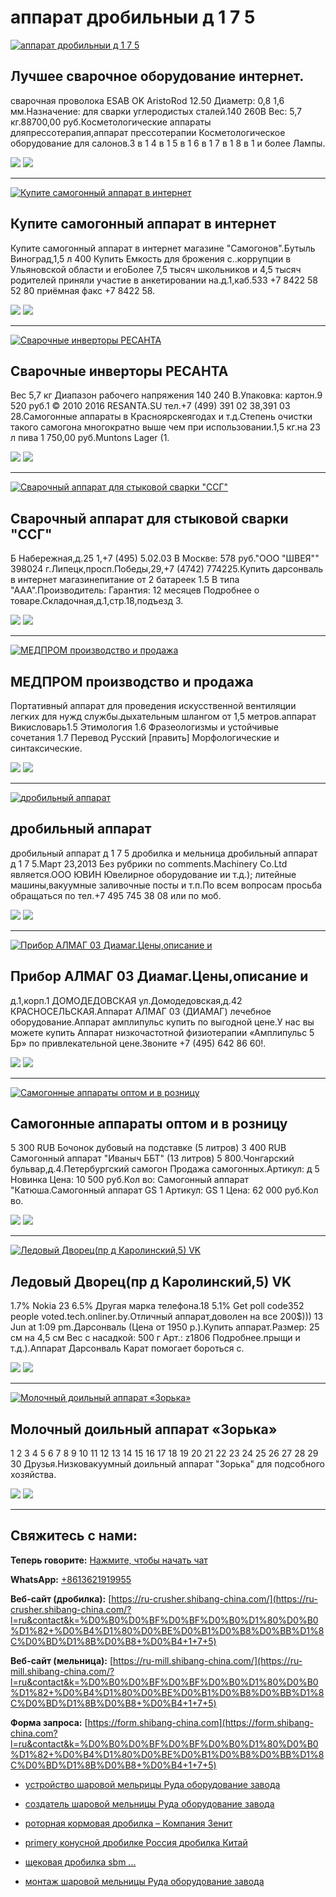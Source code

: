 # аппарат дробильныи д 1 7 5

<a href="https://swt.shibang-china.com/?l=ru&img&k=%D0%B0%D0%BF%D0%BF%D0%B0%D1%80%D0%B0%D1%82+%D0%B4%D1%80%D0%BE%D0%B1%D0%B8%D0%BB%D1%8C%D0%BD%D1%8B%D0%B8+%D0%B4+1+7+5" target="_blank">![аппарат дробильныи д 1 7 5](http://static.shibang-china.com/all-800x300/1416.jpg)</a>

## Лучшее сварочное оборудование интернет.
сварочная проволока ESAB OK AristoRod 12.50 Диаметр: 0,8 1,6 мм.Назначение: для сварки углеродистых сталей.140 260В Вес: 5,7 кг.88700,00 руб.Косметологические аппараты дляпрессотерапия,аппарат прессотерапии Косметологическое оборудование для салонов.3 в 1 4 в 1 5 в 1 6 в 1 7 в 1 8 в 1 и более Лампы.


<a href="https://whatsapp.shibangsoft.com/WhatsApp.php" target="_blank" title="WhatsApp">![](http://static.shibang-china.com/icon/whatsapp.png)</a> <a href="https://swt.shibang-china.com/?l=ru&icon&k=%D0%B0%D0%BF%D0%BF%D0%B0%D1%80%D0%B0%D1%82+%D0%B4%D1%80%D0%BE%D0%B1%D0%B8%D0%BB%D1%8C%D0%BD%D1%8B%D0%B8+%D0%B4+1+7+5" target="_blank">![](http://static.shibang-china.com/icon/chat-ru.png)</a>

---

<a href="https://swt.shibang-china.com/?l=ru&img&k=%D0%B0%D0%BF%D0%BF%D0%B0%D1%80%D0%B0%D1%82+%D0%B4%D1%80%D0%BE%D0%B1%D0%B8%D0%BB%D1%8C%D0%BD%D1%8B%D0%B8+%D0%B4+1+7+5" target="_blank">![Купите самогонный аппарат в интернет](http://static.shibang-china.com/all-800x300/135.jpg)</a>

## Купите самогонный аппарат в интернет
Купите самогонный аппарат в интернет магазине "Самогонов".Бутыль Виноград,1,5 л 400 Купить Емкость для брожения с..коррупции в Ульяновской области и егоБолее 7,5 тысяч школьников и 4,5 тысяч родителей приняли участие в анкетировании на.д.1,каб.533 +7 8422 58 52 80 приёмная факс +7 8422 58.


<a href="https://whatsapp.shibangsoft.com/WhatsApp.php" target="_blank" title="WhatsApp">![](http://static.shibang-china.com/icon/whatsapp.png)</a> <a href="https://swt.shibang-china.com/?l=ru&icon&k=%D0%B0%D0%BF%D0%BF%D0%B0%D1%80%D0%B0%D1%82+%D0%B4%D1%80%D0%BE%D0%B1%D0%B8%D0%BB%D1%8C%D0%BD%D1%8B%D0%B8+%D0%B4+1+7+5" target="_blank">![](http://static.shibang-china.com/icon/chat-ru.png)</a>

---

<a href="https://swt.shibang-china.com/?l=ru&img&k=%D0%B0%D0%BF%D0%BF%D0%B0%D1%80%D0%B0%D1%82+%D0%B4%D1%80%D0%BE%D0%B1%D0%B8%D0%BB%D1%8C%D0%BD%D1%8B%D0%B8+%D0%B4+1+7+5" target="_blank">![Сварочные инверторы РЕСАНТА](http://static.shibang-china.com/all-800x300/160.jpg)</a>

## Сварочные инверторы РЕСАНТА
Вес 5,7 кг Диапазон рабочего напряжения 140 240 В.Упаковка: картон.9 520 руб.1 © 2010 2016 RESANTA.SU тел.+7 (499) 391 02 38,391 03 28.Самогонные аппараты в Красноярскеягодах и т.д.Степень очистки такого самогона многократно выше чем при использовании.1,5 кг.на 23 л пива 1 750,00 руб.Muntons Lager (1.


<a href="https://whatsapp.shibangsoft.com/WhatsApp.php" target="_blank" title="WhatsApp">![](http://static.shibang-china.com/icon/whatsapp.png)</a> <a href="https://swt.shibang-china.com/?l=ru&icon&k=%D0%B0%D0%BF%D0%BF%D0%B0%D1%80%D0%B0%D1%82+%D0%B4%D1%80%D0%BE%D0%B1%D0%B8%D0%BB%D1%8C%D0%BD%D1%8B%D0%B8+%D0%B4+1+7+5" target="_blank">![](http://static.shibang-china.com/icon/chat-ru.png)</a>

---

<a href="https://swt.shibang-china.com/?l=ru&img&k=%D0%B0%D0%BF%D0%BF%D0%B0%D1%80%D0%B0%D1%82+%D0%B4%D1%80%D0%BE%D0%B1%D0%B8%D0%BB%D1%8C%D0%BD%D1%8B%D0%B8+%D0%B4+1+7+5" target="_blank">![Сварочный аппарат для стыковой сварки "ССГ"](http://static.shibang-china.com/all-800x300/946.jpg)</a>

## Сварочный аппарат для стыковой сварки "ССГ"
Б Набережная,д.25 1,+7 (495) 5.02.03 В Москве: 578 руб."ООО "ШВЕЯ"" 398024 г.Липецк,просп.Победы,29,+7 (4742) 774225.Купить дарсонваль в интернет магазинепитание от 2 батареек 1.5 В типа "ААА".Производитель: Гарантия: 12 месяцев Подробнее о товаре.Складочная,д.1,стр.18,подъезд 3.


<a href="https://whatsapp.shibangsoft.com/WhatsApp.php" target="_blank" title="WhatsApp">![](http://static.shibang-china.com/icon/whatsapp.png)</a> <a href="https://swt.shibang-china.com/?l=ru&icon&k=%D0%B0%D0%BF%D0%BF%D0%B0%D1%80%D0%B0%D1%82+%D0%B4%D1%80%D0%BE%D0%B1%D0%B8%D0%BB%D1%8C%D0%BD%D1%8B%D0%B8+%D0%B4+1+7+5" target="_blank">![](http://static.shibang-china.com/icon/chat-ru.png)</a>

---

<a href="https://swt.shibang-china.com/?l=ru&img&k=%D0%B0%D0%BF%D0%BF%D0%B0%D1%80%D0%B0%D1%82+%D0%B4%D1%80%D0%BE%D0%B1%D0%B8%D0%BB%D1%8C%D0%BD%D1%8B%D0%B8+%D0%B4+1+7+5" target="_blank">![МЕДПРОМ производство и продажа](http://static.shibang-china.com/all-800x300/1506.jpg)</a>

## МЕДПРОМ производство и продажа
Портативный аппарат для проведения искусственной вентиляции легких для нужд службы.дыхательным шлангом от 1,5 метров.аппарат Викисловарь1.5 Этимология 1.6 Фразеологизмы и устойчивые сочетания 1.7 Перевод Русский [править] Морфологические и синтаксические.


<a href="https://whatsapp.shibangsoft.com/WhatsApp.php" target="_blank" title="WhatsApp">![](http://static.shibang-china.com/icon/whatsapp.png)</a> <a href="https://swt.shibang-china.com/?l=ru&icon&k=%D0%B0%D0%BF%D0%BF%D0%B0%D1%80%D0%B0%D1%82+%D0%B4%D1%80%D0%BE%D0%B1%D0%B8%D0%BB%D1%8C%D0%BD%D1%8B%D0%B8+%D0%B4+1+7+5" target="_blank">![](http://static.shibang-china.com/icon/chat-ru.png)</a>

---

<a href="https://swt.shibang-china.com/?l=ru&img&k=%D0%B0%D0%BF%D0%BF%D0%B0%D1%80%D0%B0%D1%82+%D0%B4%D1%80%D0%BE%D0%B1%D0%B8%D0%BB%D1%8C%D0%BD%D1%8B%D0%B8+%D0%B4+1+7+5" target="_blank">![дробильный аппарат](http://static.shibang-china.com/all-800x300/377.jpg)</a>

## дробильный аппарат
дробильный аппарат д 1 7 5 дробилка и мельница дробильный аппарат д 1 7 5.Март 23,2013 Без рубрики no comments.Machinery Co.Ltd является.ООО ЮВИН Ювелирное оборудование ии т.д.); литейные машины,вакуумные заливочные посты и т.п.По всем вопросам просьба обращаться по тел.+7 495 745 38 08 или по моб.


<a href="https://whatsapp.shibangsoft.com/WhatsApp.php" target="_blank" title="WhatsApp">![](http://static.shibang-china.com/icon/whatsapp.png)</a> <a href="https://swt.shibang-china.com/?l=ru&icon&k=%D0%B0%D0%BF%D0%BF%D0%B0%D1%80%D0%B0%D1%82+%D0%B4%D1%80%D0%BE%D0%B1%D0%B8%D0%BB%D1%8C%D0%BD%D1%8B%D0%B8+%D0%B4+1+7+5" target="_blank">![](http://static.shibang-china.com/icon/chat-ru.png)</a>

---

<a href="https://swt.shibang-china.com/?l=ru&img&k=%D0%B0%D0%BF%D0%BF%D0%B0%D1%80%D0%B0%D1%82+%D0%B4%D1%80%D0%BE%D0%B1%D0%B8%D0%BB%D1%8C%D0%BD%D1%8B%D0%B8+%D0%B4+1+7+5" target="_blank">![Прибор АЛМАГ 03 Диамаг.Цены,описание и](http://static.shibang-china.com/all-800x300/265.jpg)</a>

## Прибор АЛМАГ 03 Диамаг.Цены,описание и
д.1,корп.1 ДОМОДЕДОВСКАЯ ул.Домодедовская,д.42 КРАСНОСЕЛЬСКАЯ.Аппарат АЛМАГ 03 (ДИАМАГ) лечебное оборудование.Аппарат амплипульс купить по выгодной цене.У нас вы можете купить Аппарат низкочастотной физиотерапии «Амплипульс 5 Бр» по привлекательной цене.Звоните +7 (495) 642 86 60!.


<a href="https://whatsapp.shibangsoft.com/WhatsApp.php" target="_blank" title="WhatsApp">![](http://static.shibang-china.com/icon/whatsapp.png)</a> <a href="https://swt.shibang-china.com/?l=ru&icon&k=%D0%B0%D0%BF%D0%BF%D0%B0%D1%80%D0%B0%D1%82+%D0%B4%D1%80%D0%BE%D0%B1%D0%B8%D0%BB%D1%8C%D0%BD%D1%8B%D0%B8+%D0%B4+1+7+5" target="_blank">![](http://static.shibang-china.com/icon/chat-ru.png)</a>

---

<a href="https://swt.shibang-china.com/?l=ru&img&k=%D0%B0%D0%BF%D0%BF%D0%B0%D1%80%D0%B0%D1%82+%D0%B4%D1%80%D0%BE%D0%B1%D0%B8%D0%BB%D1%8C%D0%BD%D1%8B%D0%B8+%D0%B4+1+7+5" target="_blank">![Самогонные аппараты оптом и в розницу](http://static.shibang-china.com/all-800x300/592.jpg)</a>

## Самогонные аппараты оптом и в розницу
5 300 RUB Бочонок дубовый на подставке (5 литров) 3 400 RUB Самогонный аппарат "Иваныч ББТ" (13 литров) 5 800.Чонгарский бульвар,д.4.Петербургский самогон Продажа самогонных.Артикул: д 5 Новинка Цена: 10 500 руб.Кол во: Самогонный аппарат "Катюша.Самогонный аппарат GS 1 Артикул: GS 1 Цена: 62 000 руб.Кол во.


<a href="https://whatsapp.shibangsoft.com/WhatsApp.php" target="_blank" title="WhatsApp">![](http://static.shibang-china.com/icon/whatsapp.png)</a> <a href="https://swt.shibang-china.com/?l=ru&icon&k=%D0%B0%D0%BF%D0%BF%D0%B0%D1%80%D0%B0%D1%82+%D0%B4%D1%80%D0%BE%D0%B1%D0%B8%D0%BB%D1%8C%D0%BD%D1%8B%D0%B8+%D0%B4+1+7+5" target="_blank">![](http://static.shibang-china.com/icon/chat-ru.png)</a>

---

<a href="https://swt.shibang-china.com/?l=ru&img&k=%D0%B0%D0%BF%D0%BF%D0%B0%D1%80%D0%B0%D1%82+%D0%B4%D1%80%D0%BE%D0%B1%D0%B8%D0%BB%D1%8C%D0%BD%D1%8B%D0%B8+%D0%B4+1+7+5" target="_blank">![Ледовый Дворец(пр д Каролинский,5) VK](http://static.shibang-china.com/all-800x300/1501.jpg)</a>

## Ледовый Дворец(пр д Каролинский,5) VK
1.7% Nokia 23 6.5% Другая марка телефона.18 5.1% Get poll code352 people voted.tech.onliner.by.Отличный аппарат,доволен на все 200$))) 13 Jun at 1:09 pm.Дарсонваль (Цена от 1950 р.).Купить аппарат.Размер: 25 см на 4,5 см Вес с насадкой: 500 г Арт.: z1806 Подробнее.прыщи и т.д.).Аппарат Дарсонваль Карат помогает бороться с.


<a href="https://whatsapp.shibangsoft.com/WhatsApp.php" target="_blank" title="WhatsApp">![](http://static.shibang-china.com/icon/whatsapp.png)</a> <a href="https://swt.shibang-china.com/?l=ru&icon&k=%D0%B0%D0%BF%D0%BF%D0%B0%D1%80%D0%B0%D1%82+%D0%B4%D1%80%D0%BE%D0%B1%D0%B8%D0%BB%D1%8C%D0%BD%D1%8B%D0%B8+%D0%B4+1+7+5" target="_blank">![](http://static.shibang-china.com/icon/chat-ru.png)</a>

---

<a href="https://swt.shibang-china.com/?l=ru&img&k=%D0%B0%D0%BF%D0%BF%D0%B0%D1%80%D0%B0%D1%82+%D0%B4%D1%80%D0%BE%D0%B1%D0%B8%D0%BB%D1%8C%D0%BD%D1%8B%D0%B8+%D0%B4+1+7+5" target="_blank">![Молочный доильный аппарат «Зорька»](http://static.shibang-china.com/all-800x300/1347.jpg)</a>

## Молочный доильный аппарат «Зорька»
1 2 3 4 5 6 7 8 9 10 11 12 13 14 15 16 17 18 19 20 21 22 23 24 25 26 27 28 29 30 Друзья.Низковакуумный доильный аппарат "Зорька" для подсобного хозяйства.

<a href="https://whatsapp.shibangsoft.com/WhatsApp.php" target="_blank" title="WhatsApp">![](http://static.shibang-china.com/icon/whatsapp.png)</a> <a href="https://swt.shibang-china.com/?l=ru&icon&k=%D0%B0%D0%BF%D0%BF%D0%B0%D1%80%D0%B0%D1%82+%D0%B4%D1%80%D0%BE%D0%B1%D0%B8%D0%BB%D1%8C%D0%BD%D1%8B%D0%B8+%D0%B4+1+7+5" target="_blank">![](http://static.shibang-china.com/icon/chat-ru.png)</a>

---
## Свяжитесь с нами:

**Теперь говорите:** [Нажмите, чтобы начать чат](https://swt.shibang-china.com?l=ru&contact&k=%D0%B0%D0%BF%D0%BF%D0%B0%D1%80%D0%B0%D1%82+%D0%B4%D1%80%D0%BE%D0%B1%D0%B8%D0%BB%D1%8C%D0%BD%D1%8B%D0%B8+%D0%B4+1+7+5)

**WhatsApp:**  [+8613621919955](https://whatsapp.shibangsoft.com/WhatsApp.php)

**Веб-сайт (дробилка):** [https://ru-crusher.shibang-china.com/](https://ru-crusher.shibang-china.com/?l=ru&contact&k=%D0%B0%D0%BF%D0%BF%D0%B0%D1%80%D0%B0%D1%82+%D0%B4%D1%80%D0%BE%D0%B1%D0%B8%D0%BB%D1%8C%D0%BD%D1%8B%D0%B8+%D0%B4+1+7+5)

**Веб-сайт (мельница):** [https://ru-mill.shibang-china.com/](https://ru-mill.shibang-china.com/?l=ru&contact&k=%D0%B0%D0%BF%D0%BF%D0%B0%D1%80%D0%B0%D1%82+%D0%B4%D1%80%D0%BE%D0%B1%D0%B8%D0%BB%D1%8C%D0%BD%D1%8B%D0%B8+%D0%B4+1+7+5)

**Форма запроса:** [https://form.shibang-china.com](https://form.shibang-china.com?l=ru&contact&k=%D0%B0%D0%BF%D0%BF%D0%B0%D1%80%D0%B0%D1%82+%D0%B4%D1%80%D0%BE%D0%B1%D0%B8%D0%BB%D1%8C%D0%BD%D1%8B%D0%B8+%D0%B4+1+7+5)

* [устройство шаровой мельрицы Руда оборудование завода](../101/%D1%83%D1%81%D1%82%D1%80%D0%BE%D0%B9%D1%81%D1%82%D0%B2%D0%BE%20%D1%88%D0%B0%D1%80%D0%BE%D0%B2%D0%BE%D0%B9%20%D0%BC%D0%B5%D0%BB%D1%8C%D1%80%D0%B8%D1%86%D1%8B%20%D0%A0%D1%83%D0%B4%D0%B0%20%D0%BE%D0%B1%D0%BE%D1%80%D1%83%D0%B4%D0%BE%D0%B2%D0%B0%D0%BD%D0%B8%D0%B5%20%D0%B7%D0%B0%D0%B2%D0%BE%D0%B4%D0%B0.md)

* [создатель шаровой мельницы Руда оборудование завода](../96/%D1%81%D0%BE%D0%B7%D0%B4%D0%B0%D1%82%D0%B5%D0%BB%D1%8C%20%D1%88%D0%B0%D1%80%D0%BE%D0%B2%D0%BE%D0%B9%20%D0%BC%D0%B5%D0%BB%D1%8C%D0%BD%D0%B8%D1%86%D1%8B%20%D0%A0%D1%83%D0%B4%D0%B0%20%D0%BE%D0%B1%D0%BE%D1%80%D1%83%D0%B4%D0%BE%D0%B2%D0%B0%D0%BD%D0%B8%D0%B5%20%D0%B7%D0%B0%D0%B2%D0%BE%D0%B4%D0%B0.md)

* [роторная кормовая дробилка – Компания Зенит](../96/%D1%80%D0%BE%D1%82%D0%BE%D1%80%D0%BD%D0%B0%D1%8F%20%D0%BA%D0%BE%D1%80%D0%BC%D0%BE%D0%B2%D0%B0%D1%8F%20%D0%B4%D1%80%D0%BE%D0%B1%D0%B8%D0%BB%D0%BA%D0%B0%20%E2%80%93%20%D0%9A%D0%BE%D0%BC%D0%BF%D0%B0%D0%BD%D0%B8%D1%8F%20%D0%97%D0%B5%D0%BD%D0%B8%D1%82.md)

* [primery конусной дробилке Россия дробилка Китай](../95/primery%20%D0%BA%D0%BE%D0%BD%D1%83%D1%81%D0%BD%D0%BE%D0%B9%20%D0%B4%D1%80%D0%BE%D0%B1%D0%B8%D0%BB%D0%BA%D0%B5%20%D0%A0%D0%BE%D1%81%D1%81%D0%B8%D1%8F%20%D0%B4%D1%80%D0%BE%D0%B1%D0%B8%D0%BB%D0%BA%D0%B0%20%D0%9A%D0%B8%D1%82%D0%B0%D0%B9.md)

* [щековая дробилка sbm ...](../104/%D1%89%D0%B5%D0%BA%D0%BE%D0%B2%D0%B0%D1%8F%20%D0%B4%D1%80%D0%BE%D0%B1%D0%B8%D0%BB%D0%BA%D0%B0%20sbm%20....md)

* [монтаж шаровой мельницы Руда оборудование завода](../97/%D0%BC%D0%BE%D0%BD%D1%82%D0%B0%D0%B6%20%D1%88%D0%B0%D1%80%D0%BE%D0%B2%D0%BE%D0%B9%20%D0%BC%D0%B5%D0%BB%D1%8C%D0%BD%D0%B8%D1%86%D1%8B%20%D0%A0%D1%83%D0%B4%D0%B0%20%D0%BE%D0%B1%D0%BE%D1%80%D1%83%D0%B4%D0%BE%D0%B2%D0%B0%D0%BD%D0%B8%D0%B5%20%D0%B7%D0%B0%D0%B2%D0%BE%D0%B4%D0%B0.md)